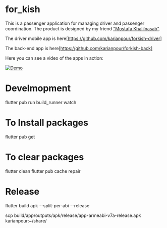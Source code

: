 # for_kish
This is a passenger application for managing driver and passenger coordination. The product is designed by my friend ["Mostafa Khalilnasab"](https://github.com/mostafakhn).

The driver mobile app is here[https://github.com/karianpour/forkish-driver]

The back-end app is here[https://github.com/karianpour/forkish-back]

Here you can see a video of the apps in action:

[![Demo](https://img.youtube.com/vi/3bYX-b0S-2U/0.jpg)](https://www.youtube.com/watch?v=3bYX-b0S-2U)


# Develmopment

flutter pub run build_runner watch

# To Install packages
flutter pub get

# To clear packages
flutter clean
flutter pub cache repair

# Release

flutter build apk --split-per-abi --release

scp build/app/outputs/apk/release/app-armeabi-v7a-release.apk karianpour:~/share/
